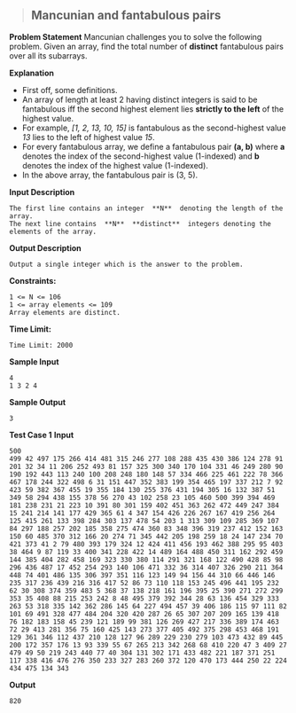 > ## Mancunian and fantabulous pairs

**Problem Statement**
Mancunian challenges you to solve the following problem. Given an array, find the total number of  **distinct**  fantabulous pairs over all its subarrays.

**Explanation**
- First off, some definitions.  
- An array of length at least 2 having distinct integers is said to be fantabulous iff the second highest element lies  **strictly to the left**  of the highest value. 
- For example,  _[1, 2, 13, 10, 15]_  is fantabulous as the second-highest value  _13_  lies to the left of highest value  _15_.  
- For every fantabulous array, we define a fantabulous pair  **(a, b)**  where  **a**  denotes the index of the second-highest value (1-indexed) and  **b**  denotes the index of the highest value (1-indexed). 
- In the above array, the fantabulous pair is (3, 5).  

**Input Description**  

    The first line contains an integer  **N**  denoting the length of the array. 
    The next line contains  **N**  **distinct**  integers denoting the elements of the array.

**Output Description**  

    Output a single integer which is the answer to the problem.

**Constraints:**  

    1 <= N <= 106  
    1 <= array elements <= 109  
    Array elements are distinct.

**Time Limit:**

    Time Limit: 2000

**Sample Input**

    4
	1 3 2 4
**Sample Output**

    3
**Test Case 1**
**Input**

    500
	499 42 497 175 266 414 481 315 246 277 108 288 435 430 386 124 278 91 201 32 34 11 206 252 493 81 157 325 300 340 170 104 331 46 249 280 90 190 192 443 113 240 100 208 248 180 148 57 334 466 225 461 222 78 366 467 178 244 322 498 6 31 151 447 352 383 199 354 465 197 337 212 7 92 423 59 382 367 455 19 355 184 130 255 376 431 194 305 16 132 387 51 349 58 294 438 155 378 56 270 43 102 258 23 105 460 500 399 394 469 181 238 231 21 223 10 391 80 301 159 402 451 363 262 472 449 247 384 15 241 214 141 177 429 365 61 4 347 154 426 226 267 167 419 256 264 125 415 261 133 398 284 303 137 478 54 203 1 313 309 109 285 369 107 84 297 188 257 202 185 358 275 474 360 83 348 396 319 237 412 152 163 150 60 485 370 312 166 20 274 71 345 442 205 198 259 18 24 147 234 70 421 373 41 2 79 480 393 179 324 12 424 411 456 193 462 388 295 95 403 38 464 9 87 119 33 400 341 228 422 14 489 164 488 450 311 162 292 459 144 385 404 282 458 169 323 330 380 114 291 321 168 122 490 428 85 98 296 436 487 17 452 254 293 140 106 471 332 36 314 407 326 290 211 364 448 74 401 486 135 306 397 351 116 123 149 94 156 44 310 66 446 146 235 317 236 439 216 316 417 52 86 73 110 118 153 245 496 441 195 232 62 30 308 374 359 483 5 368 37 138 218 161 196 395 25 390 271 272 299 353 35 408 88 215 253 242 8 48 495 379 392 344 28 63 136 454 329 333 263 53 318 335 142 362 286 145 64 227 494 457 39 406 186 115 97 111 82 101 69 491 328 477 484 204 320 420 287 26 65 307 207 209 165 139 418 76 182 183 158 45 239 121 189 99 381 126 269 427 217 336 389 174 463 72 29 413 281 356 75 160 425 143 273 377 405 492 375 298 453 468 191 129 361 346 112 437 210 128 127 96 289 229 230 279 103 473 432 89 445 200 172 357 176 13 93 339 55 67 265 213 342 268 68 410 220 47 3 409 27 479 49 50 219 243 440 77 40 304 131 302 171 433 482 221 187 371 251 117 338 416 476 276 350 233 327 283 260 372 120 470 173 444 250 22 224 434 475 134 343
**Output**

    820
